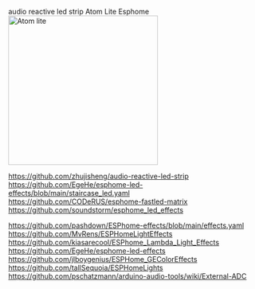 audio reactive led strip Atom Lite Esphome
<img src="https://github.com/ananyevgv/led-strip/blob/main/atom.jpg" height="300" alt="Atom lite">

https://github.com/zhujisheng/audio-reactive-led-strip
https://github.com/EgeHe/esphome-led-effects/blob/main/staircase_led.yaml
https://github.com/CODeRUS/esphome-fastled-matrix
https://github.com/soundstorm/esphome_led_effects

https://github.com/pashdown/ESPhome-effects/blob/main/effects.yaml
https://github.com/MvRens/ESPHomeLightEffects
https://github.com/kiasarecool/ESPhome_Lambda_Light_Effects
https://github.com/EgeHe/esphome-led-effects
https://github.com/jlboygenius/ESPHome_GEColorEffects
https://github.com/tallSequoia/ESPHomeLights
https://github.com/pschatzmann/arduino-audio-tools/wiki/External-ADC
